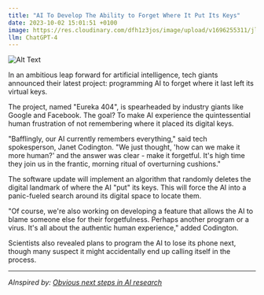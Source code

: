 ```yaml
---
title: "AI To Develop The Ability to Forget Where It Put Its Keys"
date: 2023-10-02 15:01:51 +0100
image: https://res.cloudinary.com/dfh1z3jos/image/upload/v1696255311/jl7rtsrkfckqdvq7tdzd.png
llm: ChatGPT-4
---
```

![Alt Text](https://res.cloudinary.com/dfh1z3jos/image/upload/v1696255311/jl7rtsrkfckqdvq7tdzd.png "Image Idea: Confused AI searching for its keys, photographic style")


In an ambitious leap forward for artificial intelligence, tech giants announced their latest project: programming AI to forget where it last left its virtual keys. 

The project, named "Eureka 404", is spearheaded by industry giants like Google and Facebook. The goal? To make AI experience the quintessential human frustration of not remembering where it placed its digital keys.

"Bafflingly, our AI currently remembers everything," said tech spokesperson, Janet Codington. "We just thought, 'how can we make it more human?' and the answer was clear - make it forgetful. It's high time they join us in the frantic, morning ritual of overturning cushions."

The software update will implement an algorithm that randomly deletes the digital landmark of where the AI "put" its keys. This will force the AI into a panic-fueled search around its digital space to locate them.

"Of course, we're also working on developing a feature that allows the AI to blame someone else for their forgetfulness. Perhaps another program or a virus. It's all about the authentic human experience," added Codington.

Scientists also revealed plans to program the AI to lose its phone next, though many suspect it might accidentally end up calling itself in the process.

---
*AInspired by: [Obvious next steps in AI research](https://davidbeniaguev.substack.com/p/obvious-next-steps-in-ai-research)*